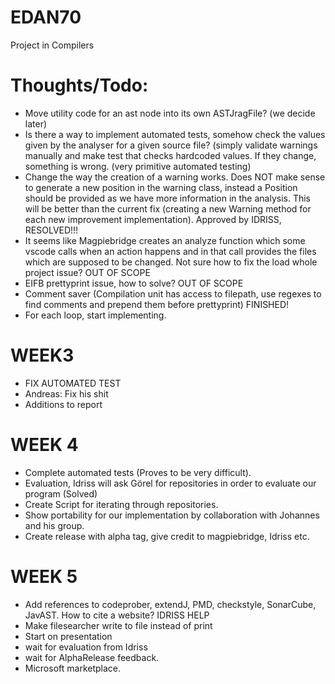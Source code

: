# EDAN70

Project in Compilers



# Thoughts/Todo:

* Move utility code for an ast node into its own ASTJragFile? (we decide later)
* Is there a way to implement automated tests, somehow check the values given by the analyser for a given source file? (simply validate warnings manually and make test that checks hardcoded values. If they change, something is wrong. (very primitive automated testing)
* Change the way the creation of a warning works. Does NOT make sense to generate a new position in the warning class, instead a Position should be provided as we have more information in the analysis. This will be better than the current fix (creating a new Warning method for each new improvement implementation). Approved by IDRISS, RESOLVED!!!
* It seems like Magpiebridge creates an analyze function which some vscode calls when an action happens and in that call provides the files which are supposed to be changed. Not sure how to fix the load whole project issue? OUT OF SCOPE
* EIFB prettyprint issue, how to solve? OUT OF SCOPE
* Comment saver (Compilation unit has access to filepath, use regexes to find comments and prepend them before prettyprint) FINISHED!
* For each loop, start implementing.
# WEEK3

* FIX AUTOMATED TEST
* Andreas: Fix his shit
* Additions to report

# WEEK 4
* Complete automated tests (Proves to be very difficult).
* Evaluation, Idriss will ask Görel for repositories in order to evaluate our program (Solved)
* Create Script for iterating through repositories.
* Show portability for our implementation by collaboration with Johannes and his group.
* Create release with alpha tag, give credit to magpiebridge, Idriss etc.
# WEEK 5
* Add references to codeprober, extendJ, PMD, checkstyle, SonarCube, JavAST. How to cite a website? IDRISS HELP
* Make filesearcher write to file instead of print
* Start on presentation
* wait for evaluation from Idriss
* wait for AlphaRelease feedback.
* Microsoft marketplace.

